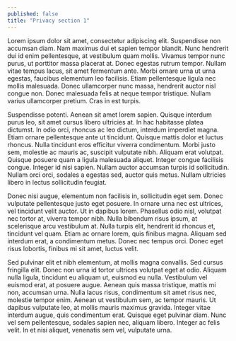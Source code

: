 ```yaml
---
published: false
title: "Privacy section 1"
---
```

Lorem ipsum dolor sit amet, consectetur adipiscing elit. Suspendisse non accumsan diam. Nam maximus dui et sapien tempor blandit. Nunc hendrerit dui id enim pellentesque, at vestibulum quam mollis. Vivamus tempor nunc purus, ut porttitor massa placerat at. Donec egestas rutrum tempor. Nullam vitae tempus lacus, sit amet fermentum ante. Morbi ornare urna ut urna egestas, faucibus elementum leo facilisis. Etiam pellentesque ligula nec mollis malesuada. Donec ullamcorper nunc massa, hendrerit auctor nisl congue non. Donec malesuada felis at neque tempor tristique. Nullam varius ullamcorper pretium. Cras in est turpis.

Suspendisse potenti. Aenean sit amet lorem sapien. Quisque interdum purus leo, sit amet cursus libero ultricies at. In hac habitasse platea dictumst. In odio orci, rhoncus ac leo dictum, interdum imperdiet magna. Etiam ornare pellentesque ante ut tincidunt. Quisque mattis dolor et luctus rhoncus. Nulla tincidunt eros efficitur viverra condimentum. Morbi justo sem, molestie ac mauris ac, suscipit vulputate nibh. Aliquam erat volutpat. Quisque posuere quam a ligula malesuada aliquet. Integer congue facilisis congue. Integer id nisi sapien. Nullam auctor accumsan turpis id sollicitudin. Nullam orci orci, sodales a egestas sed, auctor quis metus. Nullam ultricies libero in lectus sollicitudin feugiat.

Donec nisi augue, elementum non facilisis in, sollicitudin eget sem. Donec vulputate pellentesque justo eget posuere. In ornare urna nec est ultrices, vel tincidunt velit auctor. Ut in dapibus lorem. Phasellus odio nisl, volutpat nec tortor at, viverra tempor nibh. Nulla bibendum risus ipsum, at scelerisque arcu vestibulum at. Nulla turpis elit, hendrerit id rhoncus et, tincidunt vel quam. Etiam ac ornare lorem, quis finibus magna. Aliquam sed interdum erat, a condimentum metus. Donec nec tempus orci. Donec eget risus lobortis, finibus mi sit amet, luctus velit.

Sed pulvinar elit et nibh elementum, at mollis magna convallis. Sed cursus fringilla elit. Donec non urna id tortor ultrices volutpat eget at odio. Aliquam nulla ligula, tincidunt eu aliquam ut, euismod eu nulla. Vestibulum vel euismod erat, at posuere augue. Aenean quis massa tristique, mattis mi non, accumsan urna. Nulla lacus risus, condimentum sit amet risus nec, molestie tempor enim. Aenean ut vestibulum sem, ac tempor mauris. Ut dapibus vulputate leo, at mollis mauris maximus gravida. Integer vitae interdum augue, quis condimentum erat. Quisque eget pulvinar diam. Nunc vel sem pellentesque, sodales sapien nec, aliquam libero. Integer ac felis velit. In et nisi aliquet, venenatis sem vel, vulputate urna.